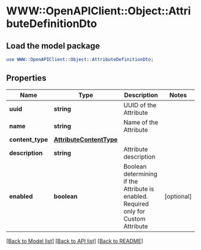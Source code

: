 # WWW::OpenAPIClient::Object::AttributeDefinitionDto

## Load the model package
```perl
use WWW::OpenAPIClient::Object::AttributeDefinitionDto;
```

## Properties
Name | Type | Description | Notes
------------ | ------------- | ------------- | -------------
**uuid** | **string** | UUID of the Attribute | 
**name** | **string** | Name of the Attribute | 
**content_type** | [**AttributeContentType**](AttributeContentType.md) |  | 
**description** | **string** | Attribute description | 
**enabled** | **boolean** | Boolean determining if the Attribute is enabled. Required only for Custom Attribute | [optional] 

[[Back to Model list]](../README.md#documentation-for-models) [[Back to API list]](../README.md#documentation-for-api-endpoints) [[Back to README]](../README.md)


